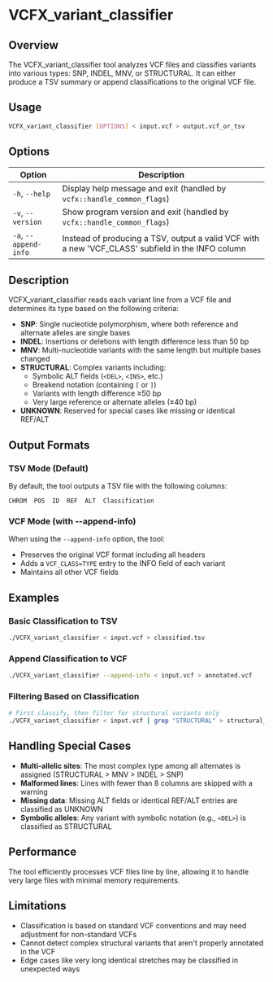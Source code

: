 # VCFX_variant_classifier

## Overview

The VCFX_variant_classifier tool analyzes VCF files and classifies variants into various types: SNP, INDEL, MNV, or STRUCTURAL. It can either produce a TSV summary or append classifications to the original VCF file.

## Usage

```bash
VCFX_variant_classifier [OPTIONS] < input.vcf > output.vcf_or_tsv
```

## Options

| Option | Description |
|--------|-------------|
| `-h`, `--help` | Display help message and exit (handled by `vcfx::handle_common_flags`) |
| `-v`, `--version` | Show program version and exit (handled by `vcfx::handle_common_flags`) |
| `-a`, `--append-info` | Instead of producing a TSV, output a valid VCF with a new 'VCF_CLASS' subfield in the INFO column |

## Description

VCFX_variant_classifier reads each variant line from a VCF file and determines its type based on the following criteria:

- **SNP**: Single nucleotide polymorphism, where both reference and alternate alleles are single bases
- **INDEL**: Insertions or deletions with length difference less than 50 bp
- **MNV**: Multi-nucleotide variants with the same length but multiple bases changed
- **STRUCTURAL**: Complex variants including:
  - Symbolic ALT fields (`<DEL>`, `<INS>`, etc.)
  - Breakend notation (containing `[` or `]`)
  - Variants with length difference ≥50 bp
  - Very large reference or alternate alleles (≥40 bp)
- **UNKNOWN**: Reserved for special cases like missing or identical REF/ALT

## Output Formats

### TSV Mode (Default)

By default, the tool outputs a TSV file with the following columns:
```
CHROM  POS  ID  REF  ALT  Classification
```

### VCF Mode (with --append-info)

When using the `--append-info` option, the tool:
- Preserves the original VCF format including all headers
- Adds a `VCF_CLASS=TYPE` entry to the INFO field of each variant
- Maintains all other VCF fields

## Examples

### Basic Classification to TSV

```bash
./VCFX_variant_classifier < input.vcf > classified.tsv
```

### Append Classification to VCF

```bash
./VCFX_variant_classifier --append-info < input.vcf > annotated.vcf
```

### Filtering Based on Classification

```bash
# First classify, then filter for structural variants only
./VCFX_variant_classifier < input.vcf | grep "STRUCTURAL" > structural_variants.tsv
```

## Handling Special Cases

- **Multi-allelic sites**: The most complex type among all alternates is assigned (STRUCTURAL > MNV > INDEL > SNP)
- **Malformed lines**: Lines with fewer than 8 columns are skipped with a warning
- **Missing data**: Missing ALT fields or identical REF/ALT entries are classified as UNKNOWN
- **Symbolic alleles**: Any variant with symbolic notation (e.g., `<DEL>`) is classified as STRUCTURAL

## Performance

The tool efficiently processes VCF files line by line, allowing it to handle very large files with minimal memory requirements.

## Limitations

- Classification is based on standard VCF conventions and may need adjustment for non-standard VCFs
- Cannot detect complex structural variants that aren't properly annotated in the VCF
- Edge cases like very long identical stretches may be classified in unexpected ways 